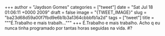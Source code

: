 
+++
author = "Jaydson Gomes"
categories = ["tweet"]
date = "Sat Jul 18 01:06:11 +0000 2009"
draft = false
image = "{TWEET_IMAGE}"
slug = "ba23d68d59a00f7fbd9e6b1b3a1364cbbbfb1a2d"
tags = ["tweet"]
title = """É.Trabalho e mais trabalh..."""
+++
É.Trabalho e mais trabalho. Acho q eu nunca tinha programado por tantas horas seguidas na vida. #?
